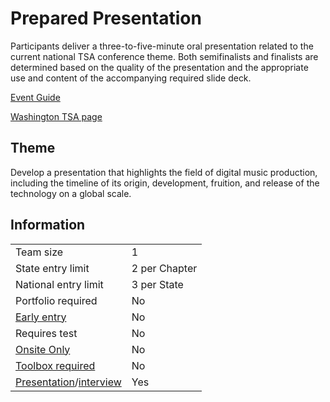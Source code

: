 # Prepared Presentation

Participants deliver a three-to-five-minute oral presentation
related to the current national TSA conference theme. Both
semifinalists and finalists are determined based on the quality
of the presentation and the appropriate use and content of the
accompanying required slide deck.

[Event Guide](https://lwsd.sharepoint.com/:b:/r/sites/GR-JHS-TechnologyStudentAssociation-SCA/Shared%20Documents/23-24/Competition/Event%20Guides/HS%20-%20Prepared%20Presentation.pdf)

[Washington TSA page](https://www.washingtontsa.org/high-school-events/prepared-presentation)

## Theme

Develop a presentation that highlights the field of digital music production, including the timeline of its origin, development, fruition, and release of the technology on a global scale.

## Information

|                                              |               |
| -------------------------------------------- | ------------- |
| Team size                                    | 1             |
| State entry limit                            | 2 per Chapter |
| National entry limit                         | 3 per State   |
| Portfolio required                           | No            |
| [Early entry](/#terms)                       | No            |
| Requires test                                | No            |
| [Onsite Only](/#terms)                       | No            |
| [Toolbox required](/#terms)                  | No            |
| [Presentation](/#terms)/[interview](/#terms) | Yes           |
